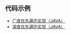 ## 代码示例
- [广度优先遍历实现（JAVA）](../../java/DirectionGraph/src/HungarianBFS.java) 
- [深度优先遍历实现（JAVA）](../../java/DirectionGraph/src/HungarianDFS.java) 